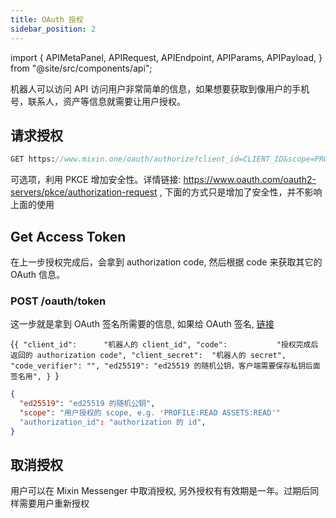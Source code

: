 ```yaml
---
title: OAuth 授权
sidebar_position: 2
---
```


import {
  APIMetaPanel,
  APIRequest,
  APIEndpoint,
  APIParams,
  APIPayload,
} from "@site/src/components/api";

机器人可以访问 API 访问用户非常简单的信息，如果想要获取到像用户的手机号，联系人，资产等信息就需要让用户授权。

## 请求授权

```sass
GET https://www.mixin.one/oauth/authorize?client_id=CLIENT_ID&scope=PROFILE:READ+ASSETS:READ&response_type=code&return_to=
```

<APIParams
  p-client_id="机器人 client_id"
  p-client_id-required={true}
  p-scope="私有需要签名"
  p-scope-required={true}
  p-response_type="返回的 authorization code"
  p-response_type-required={true}
  p-state="可选项, 应用生成的 base64 的字符串. 详细介绍: https://auth0.com/docs/secure/attack-protection/state-parameters"
/>

可选项，利用 PKCE 增加安全性。详情链接: https://www.oauth.com/oauth2-servers/pkce/authorization-request , 下面的方式只是增加了安全性，并不影响上面的使用

<APIParams
  p-client_id="机器人 client_id"
  p-client_id-required={true}
  p-scope="私有需要签名"
  p-scope-required={true}
  p-response_type="返回的 authorization code"
  p-response_type-required={true}
  p-state="可选项, 应用生成的 base64 的字符串. 详细介绍: https://auth0.com/docs/secure/attack-protection/state-parameters"
  p-code_challenge="code challenge 由客户端生成 随机的 code verifier, 然后 SHA256 编码后的结果."
  p-code_challenge_method="默认 `SHA256`"
/>

## Get Access Token

在上一步授权完成后，会拿到 authorization code, 然后根据 code 来获取其它的 OAuth 信息。

### POST /oauth/token

这一步就是拿到 OAuth 签名所需要的信息, 如果给 OAuth 签名, [链接](/zh-CN/docs/api/guide#oauth-用户签名)

<APIEndpoint url="/oauth/token" />

<APIPayload>{`{
  "client_id":      "机器人的 client_id",
  "code":           "授权完成后返回的 authorization code",
  "client_secret":  "机器人的 secret",
  "code_verifier": "",
  "ed25519": "ed25519 的随机公钥，客户端需要保存私钥后面签名用",
}
`}</APIPayload>

<APIRequest
  title="Get access token"
  method="POST"
  isPublic
  url="/oauth/token --data PAYLOAD"
/>

```json title="Response"
{
  "ed25519": "ed25519 的随机公钥",
  "scope": "用户授权的 scope, e.g. 'PROFILE:READ ASSETS:READ'"
  "authorization_id": "authorization 的 id",
}
```

## 取消授权

用户可以在 Mixin Messenger 中取消授权, 另外授权有有效期是一年。过期后同样需要用户重新授权
